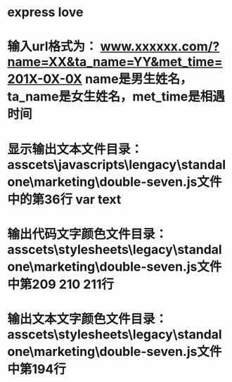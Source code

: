 
# express love

# 输入url格式为： www.xxxxxx.com/?name=XX&ta_name=YY&met_time=201X-0X-0X name是男生姓名，ta_name是女生姓名，met_time是相遇时间
# 显示输出文本文件目录：asscets\javascripts\lengacy\standalone\marketing\double-seven.js文件中的第36行 var text
# 输出代码文字颜色文件目录：asscets\stylesheets\legacy\standalone\marketing\double-seven.js文件中第209 210 211行
# 输出文本文字颜色文件目录：asscets\stylesheets\legacy\standalone\marketing\double-seven.js文件中第194行

